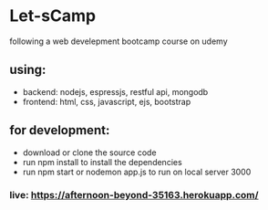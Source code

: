 # Let-sCamp
following a web develepment bootcamp course on udemy 

## using:
* backend: nodejs, espressjs, restful api, mongodb
* frontend: html, css, javascript, ejs, bootstrap

## for development:
* download or clone the source code 
* run npm install to install the dependencies 
* run npm start or nodemon app.js to run on local server 3000

### live: https://afternoon-beyond-35163.herokuapp.com/
